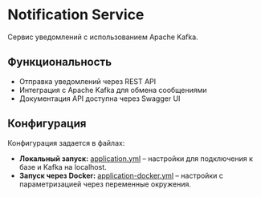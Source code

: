 # Notification Service

Сервис уведомлений с использованием Apache Kafka.

## Функциональность

- Отправка уведомлений через REST API
- Интеграция с Apache Kafka для обмена сообщениями
- Документация API доступна через Swagger UI

## Конфигурация

Конфигурация задается в файлах:
- **Локальный запуск:** [application.yml](src/main/resources/application.yml) – настройки для подключения к базе и Kafka на localhost.
- **Запуск через Docker:** [application-docker.yml](src/main/resources/application-docker.yml) – настройки с параметризацией через переменные окружения.
